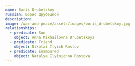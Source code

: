 ```yaml
---
name: Boris Drubetskoy
russian: Борис Друбецкой
description:
image: /war-and-peace/assets/images/boris_drubetskoy.jpg
relationships:
  - predicate: Son
    object: Anna Mikhailovna Drubetskoya
  - predicate: Friend
    object: Nikolai Ilyich Rostov
  - predicate: Enamoured
    object: Natalya Ilyinichna Rostova
---
```

